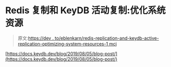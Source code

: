 # Redis 复制和 KeyDB 活动复制:优化系统资源

> 原文:[https://dev . to/eblenkarn/redis-replication-and-keydb-active-replication-optimizing-system-resources-1 mcj](https://dev.to/eblenkarn/redis-replication-and-keydb-active-replication-optimizing-system-resources-1mcj)

[https://docs.keydb.dev/blog/2019/08/05/blog-post/](https://docs.keydb.dev/blog/2019/08/05/blog-post/)